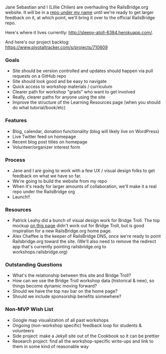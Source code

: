 Jane Sebastian and I (Lillie Chilen) are overhauling the RailsBridge.org website. It will be in a [repo under my name](https://github.com/lilliealbert/site_de_railsbridge_2013) until we're ready to get larger feedback on it, at which point, we'll bring it over to the official RailsBridge repo.

Here's where it lives currently: http://sleepy-atoll-6384.herokuapp.com/.

And here's our project backlog: https://www.pivotaltracker.com/s/projects/710609

### Goals

* Site should be version controlled and updates should happen via pull requests on a GitHub repo
* Site should look good and be easy to navigate
* Quick access to workshop materials / curriculum
* Clearer path for workshop "grads" who want to get involved
* Really, clearer paths for anyone using the site
* Improve the structure of the Learning Resources page (when you should do what tutorial/book/etc)

### Features

* Blog, calendar, donation functionality (blog will likely live on WordPress)
* Live Twitter feed on homepage
* Recent blog post titles on homepage
* Volunteer/organizer interest form

### Process

* Jane and I are going to work with a few UX / visual design folks to get feedback on what we have so far.
* We're going to build the website from my repo
* When it's ready for larger amounts of collaboration, we'll make it a real repo under the RailsBridge org
* Launch!!

### Resources

* Patrick Leahy did a bunch of visual design work for Bridge Troll. The top mockup [on this page](http://www.behance.net/gallery/Bridge-Troll/7259123) didn't work out for Bridge Troll, but is good inspiration for a new RailsBridge.org home page.
* Alex Chaffee is the keeper of RailsBridge DNS, once we're ready to point Railsbridge.org toward the site. (We'll also need to remove the redirect app that's currently pointing railsbridge.org to workshops.railsbridge.org)

### Outstanding Questions

* What's the relationship between this site and Bridge Troll? 
* How can we use the Bridge Troll workshop data (historical & new), so things become dynamic moving forward?
* Should we have the top nav bar on the home page? 
* Should we include sponsorship benefits somewhere?

### Non-MVP Wish List

* Google map visualization of all past workshops
* Ongoing (non-workshop specific) feedback loop for students & volunteers
* Side project: make a Jekyll site out of the Cookbook so it can be prettier
* Research project: find all the workshop-specific write-ups and link to them in some kind of reasonable way